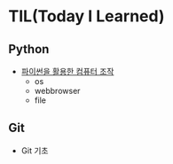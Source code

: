 #  TIL(Today I Learned)

## Python

* [파이썬을 활용한 컴퓨터 조작](python/python실습.md)
  * os
  * webbrowser
  * file

## Git

* Git 기초

